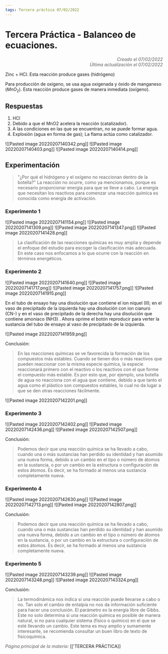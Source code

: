 ```yaml
---
tags: Tercera práctica 07/02/2022
---
```


# Tercera Práctica - Balanceo de ecuaciones.
<div style="text-align: right; opacity: 0.7; font-style: italic;">Creado el 07/02/2022</div>
<div style="text-align: right; opacity: 0.7; font-style: italic;">Última actualización el 07/02/2022</div>

Zinc + HCl. Esta reacción produce gases (hidrógeno)

Para producción de oxígeno, se usa agua oxigenada y óxido de manganeso ($MnO_2$). Esta reacción produce gases de manera inmediata (oxígeno).


## Respuestas

1. HCl
2. Debido a que el MnO2 acelera la reacción (catalizador).
3. A las condiciones en las que se encuentran, no se puede formar agua.
4. Explosión (agua en forma de gas); La flama actúa como catalizador.

![[Pasted image 20220207140342.png]]
![[Pasted image 20220207140403.png]]
![[Pasted image 20220207140414.png]]

## Experimentación

> "¿Por qué el hidrógeno y el oxígeno no reaccionan dentro de la botella?"
La reacción no ocurre, como ya mencionamos, porque es necesario proporcionar energía para que se lleve a cabo. La energía que necesitan los reactivos para comenzar una reacción química es conocida como energía de activación.

### Experimento 1

![[Pasted image 20220207141154.png]]
![[Pasted image 20220207141309.png]]
![[Pasted image 20220207141347.png]]
![[Pasted image 20220207141428.png]]

> La clasificación de las reacciones químicas es muy amplia y depende el enfoque del estudio para escoger la clasificación más adecuada. En este caso nos enfocamos a lo que ocurre con la reacción en términos energéticos.

### Experimento 2

![[Pasted image 20220207141640.png]]
![[Pasted image 20220207141717.png]]
![[Pasted image 20220207141757.png]]
![[Pasted image 20220207141915.png]]

En el tubo de ensayo hay una disolución que contiene el ion níquel (II); en el vaso de precipitado de la izquierda hay una disolución con ion cianuro (CN-) y en el vaso de precipitado de la derecha hay una disolución que contiene amoniaco (NH3) . Ahora oprime el botón reproducir para verter la sustancia del tubo de ensayo al vaso de precipitado de la izquierda.

![[Pasted image 20220207141959.png]]

Conclusión:

> En las reacciones químicas se ve favorecida la formación de los compuestos más estables. Cuando se tienen dos o más reactivos que pueden reaccionar con la misma especie química, la especie reaccionará primero con el reactivo o los reactivos con el que forme el compuesto más estable.
Es por esto que, por ejemplo, una botella de agua no reacciona con el agua que contiene, debido a que tanto el agua como el plástico son compuestos estables, lo cual no da lugar a que se den otras reacciones fácilmente.

![[Pasted image 20220207142201.png]]

### Experimento 3

![[Pasted image 20220207142402.png]]
![[Pasted image 20220207142436.png]]
![[Pasted image 20220207142507.png]]

Conclusión:

> Podemos decir que una reacción química se ha llevado a cabo, cuando una o más sustancias han perdido su identidad y han asumido una nueva forma, debido a un cambio en el tipo o número de átomos en la sustancia, o por un cambio en la estructura o configuración de estos átomos. Es decir, se ha formado al menos una sustancia completamente nueva.

### Experimento 4

![[Pasted image 20220207142630.png]]
![[Pasted image 20220207142713.png]]
![[Pasted image 20220207142807.png]]

Conclusión:
> Podemos decir que una reacción química se ha llevado a cabo, cuando una o más sustancias han perdido su identidad y han asumido una nueva forma, debido a un cambio en el tipo o número de átomos en la sustancia, o por un cambio en la estructura o configuración de estos átomos. Es decir, se ha formado al menos una sustancia completamente nueva.

### Experimento 5

![[Pasted image 20220207143239.png]]
![[Pasted image 20220207143248.png]]
![[Pasted image 20220207143324.png]]

Conclusión:

> La termodinámica nos indica si una reacción puede llevarse a cabo o no. Tan solo el cambio de entalpía no nos da información suficiente para hacer una conclusión. El parámetro es la energía libre de Gibbs. Este no solo determina si una reacción química es posible de manera natural, si no para cualquier sistema (físico o químico) en el que se esté llevando un cambio. Este tema es muy amplio y sumamente interesante, se recomienda consultar un buen libro de texto de fisicoquímica.



<span style="opacity: 0.7; font-style: italic;">Página principal de la materia:</span> [['TERCERA PRÁCTICA]]